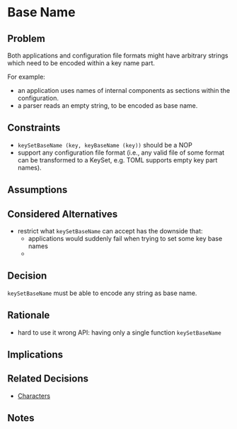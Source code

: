 # Base Name

## Problem

Both applications and configuration file formats might have arbitrary strings which need to be
encoded within a key name part.

For example:

- an application uses names of internal components as sections within the configuration.
- a parser reads an empty string, to be encoded as base name.

## Constraints

- `keySetBaseName (key, keyBaseName (key))` should be a NOP
- support any configuration file format (i.e., any valid file of some format can be transformed to a KeySet,
  e.g. TOML supports empty key part names).

## Assumptions

## Considered Alternatives

- restrict what `keySetBaseName` can accept has the downside that:
  - applications would suddenly fail when trying to set some key base names
  - 

## Decision

`keySetBaseName` must be able to encode any string as base name.

## Rationale

- hard to use it wrong API: having only a single function `keySetBaseName`

## Implications

## Related Decisions

- [Characters](characters.md)

## Notes
